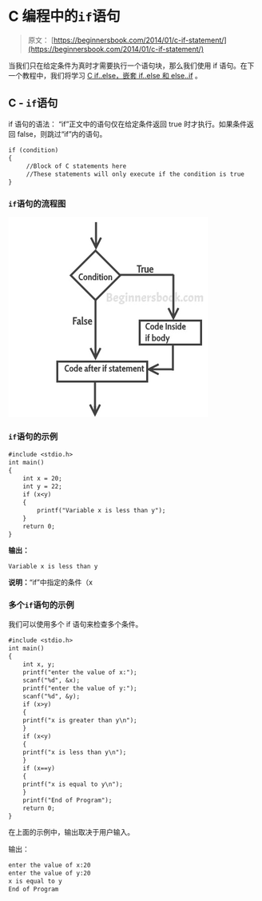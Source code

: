 # C 编程中的`if`语句

> 原文： [https://beginnersbook.com/2014/01/c-if-statement/](https://beginnersbook.com/2014/01/c-if-statement/)

当我们只在给定条件为真时才需要执行一个语句块，那么我们使用 if 语句。在下一个教程中，我们将学习 [C if..else，嵌套 if..else 和 else..if](https://beginnersbook.com/2014/01/c-if-else-statement-example/) 。

## C - `if`语句

if 语句的语法：
“if”正文中的语句仅在给定条件返回 true 时才执行。如果条件返回 false，则跳过“if”内的语句。

```
if (condition)
{
     //Block of C statements here
     //These statements will only execute if the condition is true
}

```

### `if`语句的流程图

![C-if-statement](img/e113d46e04c5b8717d70be50fac7aed1.jpg)

### `if`语句的示例

```
#include <stdio.h>
int main()
{
    int x = 20;
    int y = 22;
    if (x<y)
    {
        printf("Variable x is less than y");
    }
    return 0;
}
```

**输出：**

```
Variable x is less than y
```

**说明：**“if”中指定的条件（x

### 多个`if`语句的示例

我们可以使用多个 if 语句来检查多个条件。

```
#include <stdio.h>
int main()
{
    int x, y;
    printf("enter the value of x:");
    scanf("%d", &x);
    printf("enter the value of y:");
    scanf("%d", &y);
    if (x>y)
    {
	printf("x is greater than y\n");
    }
    if (x<y)
    {
	printf("x is less than y\n");
    }
    if (x==y)
    {
	printf("x is equal to y\n");
    }
    printf("End of Program");
    return 0;
}

```

在上面的示例中，输出取决于用户输入。

输出：

```
enter the value of x:20
enter the value of y:20
x is equal to y
End of Program
```